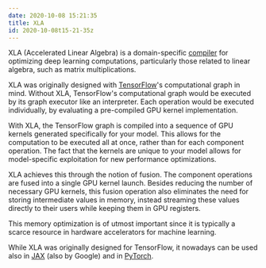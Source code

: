 ```yaml
---
date: 2020-10-08 15:21:35
title: XLA
id: 2020-10-08t15-21-35z
---
```


XLA (Accelerated Linear Algebra) is a domain-specific
[compiler](./2020-10-08t15-19-20z.md) for optimizing deep learning computations,
particularly those related to linear algebra, such as matrix multiplications.

XLA was originally designed with [TensorFlow](http://tensorflow.org)'s
computational graph in mind. Without XLA, TensorFlow's computational graph would
be executed by its graph executor like an interpreter. Each operation would be
executed individually, by evaluating a pre-compiled GPU kernel implementation.

With XLA, the TensorFlow graph is compiled into a sequence of GPU kernels
generated specifically for your model. This allows for the computation to be
executed all at once, rather than for each component operation. The fact that
the kernels are unique to your model allows for model-specific exploitation for
new performance optimizations.

XLA achieves this through the notion of fusion. The component operations are
fused into a single GPU kernel launch. Besides reducing the number of necessary
GPU kernels, this fusion operation also eliminates the need for storing
intermediate values in memory, instead streaming these values directly to their
users while keeping them in GPU registers.

This memory optimization is of utmost important since it is typically a scarce
resource in hardware accelerators for machine learning.

While XLA was originally designed for TensorFlow, it nowadays can be used also
in [JAX](https://github.com/google/jax) (also by Google) and in
[PyTorch](https://github.com/pytorch/xla).

